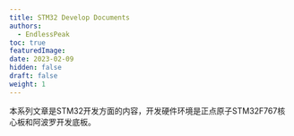 ```yaml
---
title: STM32 Develop Documents
authors:
  - EndlessPeak
toc: true
featuredImage: 
date: 2023-02-09
hidden: false
draft: false
weight: 1
---
```


本系列文章是STM32开发方面的内容，开发硬件环境是正点原子STM32F767核心板和阿波罗开发底板。

